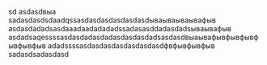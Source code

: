 sd
asdasdвыа
sadasdasdsdaadqssasdasdasdasdasdasdываываываывафыв
asdasdadadsasdaaadaadadadadssadasasddadasdadsываывафыв
asdadsaqessssasdasdadasdadasdasdasdadsasdasdвыаывафывфывфывфывфывфыв
adadssssasdasdasdasdasdasdasdфвфывфывфыв
sadasdsadasdasd
